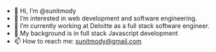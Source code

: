 - 👋 Hi, I’m @sunitmody
- 👀 I’m interested in web development and software engineering.
- 🌱 I’m currently working at Deloitte as a full stack software engineer.
- 💞️ My background is in full stack Javascript development
- 📫 How to reach me: sunitmody@gmail.com

<!---
sunitmody/sunitmody is a ✨ special ✨ repository because its `README.md` (this file) appears on your GitHub profile.
You can click the Preview link to take a look at your changes.
--->
